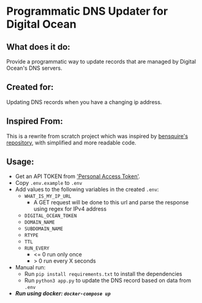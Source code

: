 Programmatic DNS Updater for Digital Ocean
==========================================

What does it do:
----------------
Provide a programmatic way to update records that are managed by Digital Ocean's DNS servers.

Created for:
------------
Updating DNS records when you have a changing ip address.

Inspired From:
--------------
This is a rewrite from scratch project which was inspired by [bensquire's repository](https://github.com/bensquire/Digital-Ocean-Dynamic-DNS-Updater), with simplified and more readable code.  

Usage:
------
 * Get an API TOKEN from ['Personal Access Token'](https://cloud.digitalocean.com/settings/applications).
 * Copy `.env.example` to `.env`
 * Add values to the following variables in the created `.env`:
    * `WHAT_IS_MY_IP_URL`
        * A GET request will be done to this url and parse the response using regex for IPv4 address
    * `DIGITAL_OCEAN_TOKEN`
    * `DOMAIN_NAME`
    * `SUBDOMAIN_NAME`
    * `RTYPE`
    * `TTL`
    * `RUN_EVERY` 
        * \<= 0  run only once
        * \> 0  run every X seconds
 * Manual run:
     * Run `pip install requirements.txt` to install the dependencies
     * Run `python3 app.py` to update the DNS record based on data from `.env`
 * ***Run using docker: `docker-compose up`***
